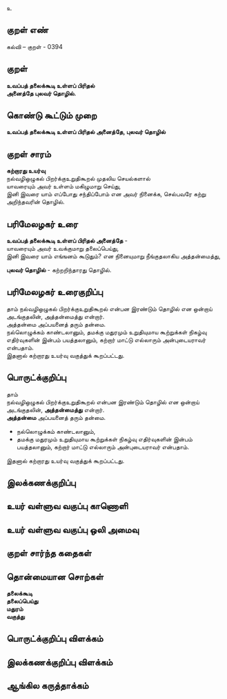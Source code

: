 உ

## குறள் எண் 

கல்வி – குறள் - 0394  

## குறள் 

**உவப்பத் தலைக்கூடி உள்ளப் பிரிதல்  
அனைத்தே புலவர் தொழில்.**

## கொண்டு கூட்டும் முறை

**உவப்பத் தலைக்கூடி உள்ளப் பிரிதல் அனைத்தே, புலவர் தொழில்**

## குறள் சாரம் 

**கற்றாரது உயர்வு**    
நல்வழிஒழுகல் பிறர்க்குஉறுதிகூறல் முதலிய செயல்களால்   
யாவரையும் அவர் உள்ளம் மகிழுமாறு செய்து,  
இனி இவரை யாம் எப்போது சந்திப்போம் என அவர் நினைக்க, செல்பவரே கற்று அறிந்தவரின் தொழில்.

## பரிமேலழகர் உரை

**உவப்பத் தலைக்கூடி உள்ளப் பிரிதல் அனைத்தே** -   
யாவரையும் அவர் உவக்குமாறு தலைப்பெய்து,  
இனி இவரை யாம் எங்ஙனம் கூடுதும்? என நினையுமாறு நீங்குதலாகிய அத்தன்மைத்து,  

**புலவர் தொழில்** - கற்றறிந்தாரது தொழில். 

## பரிமேலழகர் உரைகுறிப்பு   

தாம் நல்வழிஒழுகல் பிறர்க்குஉறுதிகூறல் என்பன இரண்டும் தொழில் என ஒன்றாய் அடங்குதலின், அத்தன்மைத்து என்றார்.  
அத்தன்மை அப்பயனைத் தரும் தன்மை.  
நல்லொழுக்கம் காண்டலானும், தமக்கு மதுரமும் உறுதியுமாய கூற்றுக்கள் நிகழ்வு எதிர்வுகளின் இன்பம் பயத்தலானும், கற்றார் மாட்டு எல்லாரும் அன்புடையராவர் என்பதாம்.  
இதனால் கற்றாரது உயர்வு வகுத்துக் கூறப்பட்டது.    

## பொருட்க்குறிப்பு 

தாம்   
நல்வழிஒழுகல் பிறர்க்குஉறுதிகூறல் என்பன இரண்டும் தொழில் என ஒன்றாய் அடங்குதலின், **அத்தன்மைத்து** என்றார்.  
**அத்தன்மை** அப்பயனைத் தரும் தன்மை.  

* நல்லொழுக்கம் காண்டலானும்,  
* தமக்கு மதுரமும் உறுதியுமாய கூற்றுக்கள் நிகழ்வு எதிர்வுகளின் இன்பம் பயத்தலானும், கற்றார் மாட்டு எல்லாரும் அன்புடையராவர் என்பதாம்.  

இதனால் கற்றாரது உயர்வு வகுத்துக் கூறப்பட்டது.  

## இலக்கணக்குறிப்பு  


## உயர் வள்ளுவ வகுப்பு காணொளி


## உயர் வள்ளுவ வகுப்பு ஒலி அமைவு 

 
## குறள் சார்ந்த கதைகள் 


## தொன்மையான சொற்கள்

**தலைக்கூடி**  
**தலைப்பெய்து**    
**மதுரம்**  
**வகுத்து**  


## பொருட்க்குறிப்பு விளக்கம்


## இலக்கணக்குறிப்பு விளக்கம்


## ஆங்கில கருத்தாக்கம் 


